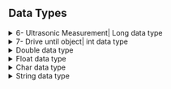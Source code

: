 ## Data Types

<details><summary>6- Ultrasonic Measurement| Long data type</summary>

### 6 Ultrasonic Measurement

### What is a long data type?

A long data type (64 bit) is used when we are dealing with numbers that are longer than that of which an int data type can handle. In addition to this, the long data type is able to process numbers from  -9, 223, 372, 036, 854, 775, 808 to 9, 223, 372, 036, 854, 775, 807. It is important for you to be aware of this as it gives you a good idea to what range of numbers this data type is able to process. In this scenario, a long data type is being used for the distance driver by the robot.

```cpp
long distance;
```

#### What is a ulong data type?

Despite not being used within this tutorial, it is ideal that you are aware of the alternative to a long data type which is still similar. This is a ulong data type, and that is another data type which can process a wider range of numbers than an int (0 to 18, 446, 744, 073, 709, 551, 615)
</details>


<details><summary>7- Drive until object| int data type</summary>

### 7- Drive until object

#### What is an int data type?

int, or integers, are the primary data type used to store numbers. However, they are not able to store as wide a range of numbers as the long data type can. The range in which the int data type can process is (–2, 147, 483, 648 to 2, 147, 483, 647), this means that it can process negative numbers, but not quite to as much as the long data type can. An int is used when we don't quite need to process a big number.

``` cpp
int speedLeft = 0;  // holds the speed of left wheels
```

#### What is a Uint data type?

A uint is used to process shorter positive numbers. A good way of being able to understand this is that it is the shorter or less capable version of the Ulong data type. This data type has a data processing range of (0 to 4, 294, 967, 295)

</details>


<details><summary>Double data type</summary>

#### Double

The double data type is used when you are needing to store a decimal point number that is quite long. The advantage that the double data type offers is that you can store very precise numbers. See the example down below.

```cpp
    double pi = 3.14159265358979323846;
```

This data type is capable of storing 8 bytes (64 bits) of memory. A good way of remembering this data type is that it is known for being able to store double the amount of data than a float can. 

- Precision: It offers a higher level of precision than float, meaning it can represent numbers with more decimal places.<p>
  
- Range: It has a wider range of values it can store, allowing for larger numbers and smaller fractions.<p>
  
- Memory Usage: It occupies more memory than float, as it requires more bits to store the additional precision.<p>
  
- Usage: It is suitable for calculations that require high precision or when dealing with very large or very small numbers.

</details>


<details><summary>Float data type</summary>

#### float

Floats are used to store floating- point numbers which are just numbers with a decimal point. They can store up to 4 bytes of memory which is half of that of a double data type. See the example of a float being used down below.

- Precision: It offers a reasonable level of precision for most practical applications, but it may not be suitable for extremely precise calculations.<p>
  
- Range: It can store a wide range of numbers, both positive and negative, including very large and very small values.<p>
  
- Memory Usage: It occupies 4 bytes (32 bits) of memory, which is a relatively small amount compared to other data types.<p>
  
- Usage: It is commonly used for representing values such as measurements, sensor readings, and calculations that involve decimal numbers.

```cpp
    float pi = 3.14159;
```

</details>


<details><summary>Char data type</summary>

#### char

The char data type is ideal for storing single character values. 

- Size: It occupies 1 byte (8 bits) of memory.
Values: It can store any character, including letters, numbers, symbols, and control characters.

- Encoding: Characters are typically stored using the ASCII (American Standard Code for Information Interchange) character set, which assigns a numerical value to each character.

- Usage: It is commonly used for storing individual letters, numbers, or symbols, and for working with text-based data.

Below is an example of a char being used.

```cpp
    char letter = 'A';
    char number = '5';
    char symbol = '$';
```

</details>


<details><summary>String data type</summary>

#### string

Typically a string is a sequence of characters which form some sort of variable.

- Dynamic Size: Unlike character arrays, String objects can dynamically adjust their size to accommodate different lengths of text.

- Functions: The String class provides various functions for manipulating text, such as concatenation, comparison, searching, and extraction of substrings.

- Memory Usage: While String objects offer flexibility, they can consume more memory compared to character arrays, especially for large strings.

- Usage: String is commonly used for working with text data, such as displaying messages, reading user input, and formatting output.

Below is an example of a string being used.

```cpp
String greeting = "Hello, world!";
String name = "Alice";
String message = greeting + " My name is " + name;
```

</details>